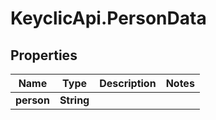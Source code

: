 # KeyclicApi.PersonData

## Properties
Name | Type | Description | Notes
------------ | ------------- | ------------- | -------------
**person** | **String** |  | 


